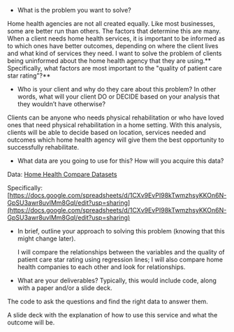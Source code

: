 * What is the problem you want to solve?

Home health agencies are not all created equally. Like most businesses, some are better run than others. The factors that determine this are many. When a client needs home health services, it is important to be informed as to which ones have better outcomes, depending on where the client lives and what kind of services they need. I want to solve the problem of clients being uninformed about the home health agency that they are using.** Specifically, what factors are most important to the "quality of patient care star rating"?**

* Who is your client and why do they care about this problem? In other words, what will your client DO or DECIDE based on your analysis that they wouldn’t have otherwise?

Clients can be anyone who needs physical rehabilitation or who have loved ones that need physical rehabilitation in a home setting. With this analysis, clients will be able to decide based on location, services needed and outcomes which home health agency will give them the best opportunity to successfully rehabilitate. 

* What data are you going to use for this? How will you acquire this data?

Data: [Home Health Compare Datasets](https://data.medicare.gov/data/home-health-compare)

Specifically: [https://docs.google.com/spreadsheets/d/1CXv9EvPI98kTwmzhsyKKOn6N-GpSU3awr8uvlMm8GqI/edit?usp=sharing](https://docs.google.com/spreadsheets/d/1CXv9EvPI98kTwmzhsyKKOn6N-GpSU3awr8uvlMm8GqI/edit?usp=sharing)

* In brief, outline your approach to solving this problem (knowing that this might change later).

	I will compare the relationships between the variables and the quality of patient care star rating using regression lines; I will also compare home health companies to each other and look for relationships.

* What are your deliverables? Typically, this would include code, along with a paper and/or a slide deck.

The code to ask the questions and find the right data to answer them.

A slide deck with the explanation of how to use this service and what the outcome will be.

